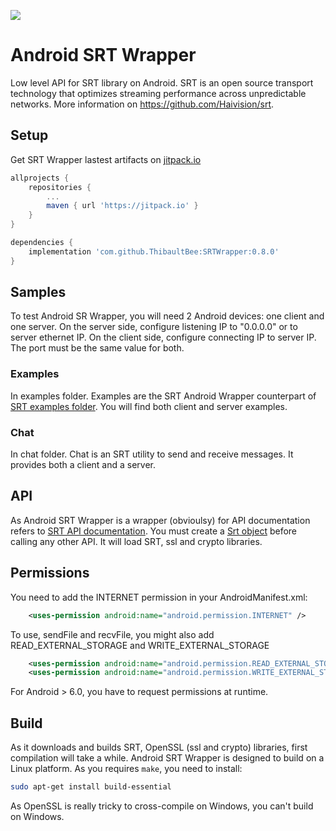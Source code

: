 [![](https://jitpack.io/v/ThibaultBee/SRTWrapper.svg)](https://jitpack.io/#ThibaultBee/SRTWrapper)

# Android SRT Wrapper

Low level API for SRT library on Android. SRT is an open source transport technology that optimizes streaming performance across unpredictable networks. More information on https://github.com/Haivision/srt.

## Setup

Get SRT Wrapper lastest artifacts on [jitpack.io](https://jitpack.io/#ThibaultBee/SRTWrapper)

```gradle
allprojects {
    repositories {
        ...
        maven { url 'https://jitpack.io' }
    }
}

dependencies {
    implementation 'com.github.ThibaultBee:SRTWrapper:0.8.0'
}
```


## Samples

To test Android SR Wrapper, you will need 2 Android devices: one client and one server.
On the server side, configure listening IP to "0.0.0.0" or to server ethernet IP.
On the client side, configure connecting IP to server IP.
The port must be the same value for both.

### Examples

In examples folder.
Examples are the SRT Android Wrapper counterpart of [SRT examples folder](https://github.com/Haivision/srt/tree/master/examples).
You will find both client and server examples.

### Chat

In chat folder.
Chat is an SRT utility to send and receive messages. It provides both a client and a server.

## API

As Android SRT Wrapper is a wrapper (obvioulsy) for API documentation refers to [SRT API documentation](https://github.com/Haivision/srt/blob/master/docs/API.md).
You must create a [Srt object](https://github.com/ThibaultBee/SRTWrapper/blob/master/lib/src/main/java/com/github/thibaultbee/srtwrapper/Srt.kt) before calling any other API. It will load SRT, ssl and crypto libraries.

## Permissions

You need to add the INTERNET permission in your AndroidManifest.xml:
```xml
	<uses-permission android:name="android.permission.INTERNET" />
```

To use, sendFile and recvFile, you might also add READ_EXTERNAL_STORAGE and WRITE_EXTERNAL_STORAGE
```xml
    <uses-permission android:name="android.permission.READ_EXTERNAL_STORAGE" />
    <uses-permission android:name="android.permission.WRITE_EXTERNAL_STORAGE" />
```
For Android > 6.0, you have to request permissions at runtime.

## Build

As it downloads and builds SRT, OpenSSL (ssl and crypto) libraries, first compilation will take a while.
Android SRT Wrapper is designed to build on a Linux platform. As you requires `make`, you need to install:
```bash
sudo apt-get install build-essential
```

As OpenSSL is really tricky to cross-compile on Windows, you can't build on Windows.
